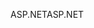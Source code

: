 <span data-ttu-id="14b17-101">ASP.NET</span><span class="sxs-lookup"><span data-stu-id="14b17-101">ASP.NET</span></span>